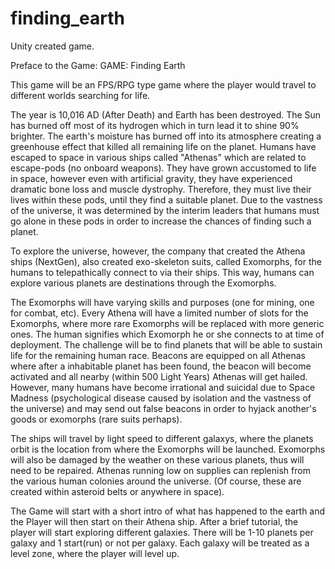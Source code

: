 # finding_earth
Unity created game.

Preface to the Game:
GAME: Finding Earth

This game will be an FPS/RPG type game where the player would travel to different worlds searching for life.

The year is 10,016 AD (After Death) and Earth has been destroyed. The Sun has burned off most of its hydrogen which in turn lead it to shine 90% brighter. The earth's moisture has burned off into its atmosphere creating a greenhouse effect that killed all remaining life on the planet. Humans have escaped to space in various ships called "Athenas" which are related to escape-pods (no onboard weapons). They have grown accustomed to life in space, however even with artificial gravity, they have experienced dramatic bone loss and muscle dystrophy. Therefore, they must live their lives within these pods, until they find a suitable planet. Due to the vastness of the universe, it was determined by the interim leaders that humans must go alone in these pods in order to increase the chances of finding such a planet.

To explore the universe, however, the company that created the Athena ships (NextGen), also created exo-skeleton suits, called Exomorphs, for the humans to telepathically connect to via their ships. This way, humans can explore various planets are destinations through the Exomorphs.

The Exomorphs will have varying skills and purposes (one for mining, one for combat, etc). Every Athena will have a limited number of slots for the Exomorphs, where more rare Exomorphs will be replaced with more generic ones. The human signifies which Exomorph he or she connects to at time of deployment. The challenge will be to find planets that will be able to sustain life for the remaining human race. Beacons are equipped on all Athenas where after a inhabitable planet has been found, the beacon will become activated and all nearby (within 500 Light Years) Athenas will get hailed. However, many humans have become irrational and suicidal due to Space Madness (psychological disease caused by isolation and the vastness of the universe) and may send out false beacons in order to hyjack another's goods or exomorphs (rare suits perhaps).

The ships will travel by light speed to different galaxys, where the planets orbit is the location from where the Exomorphs will be launched. Exomorphs will also be damaged by the weather on these various planets, thus will need to be repaired. Athenas running low on supplies can replenish from the various human colonies around the universe. (Of course, these are created within asteroid belts or anywhere in space).

The Game will start with a short intro of what has happened to the earth and the Player will then start on their Athena ship. After a brief tutorial, the player will start exploring different galaxies. There will be 1-10 planets per galaxy and 1 start(run) or not per galaxy. Each galaxy will be treated as a level zone, where the player will level up.
